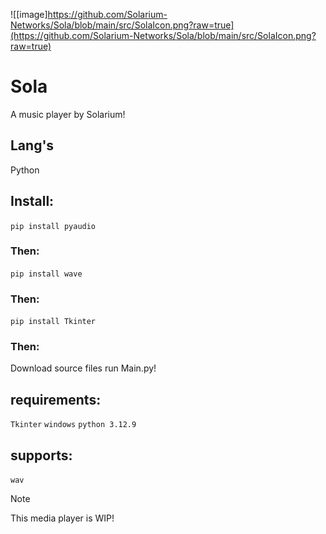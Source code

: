 ![[image]https://github.com/Solarium-Networks/Sola/blob/main/src/SolaIcon.png?raw=true](https://github.com/Solarium-Networks/Sola/blob/main/src/SolaIcon.png?raw=true)
# Sola
A music player by Solarium!
## Lang's
Python
## Install:
`pip install pyaudio`
### Then:
`pip install wave`
### Then:
`pip install Tkinter`
### Then:
Download source files run Main.py!
## requirements:
`Tkinter`
`windows`
`python 3.12.9`
## supports:
`wav`
> [!NOTE]
> This media player is WIP!
